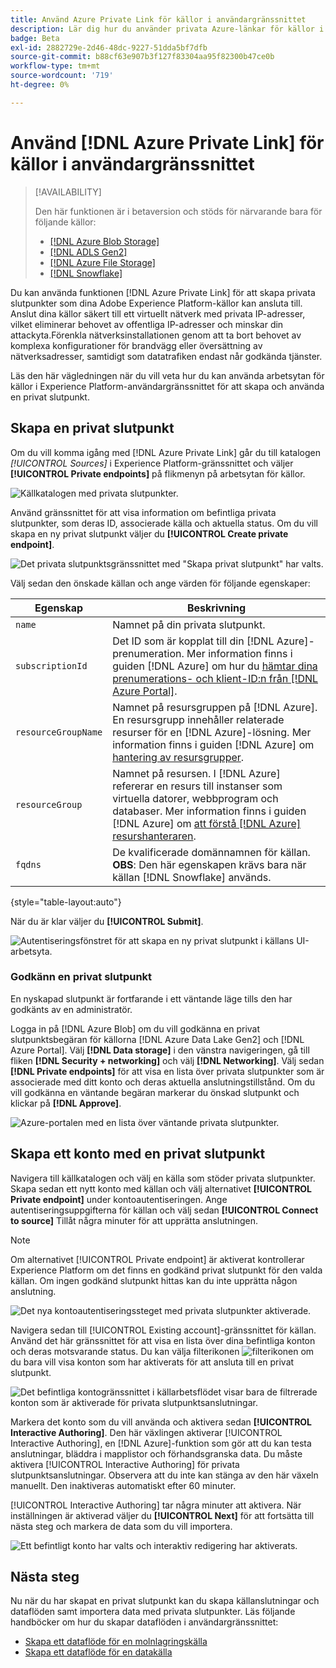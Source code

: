 ```yaml
---
title: Använd Azure Private Link för källor i användargränssnittet
description: Lär dig hur du använder privata Azure-länkar för källor i Experience Platform-gränssnittet.
badge: Beta
exl-id: 2882729e-2d46-48dc-9227-51dda5bf7dfb
source-git-commit: b88cf63e907b3f127f83304aa95f82300b47ce0b
workflow-type: tm+mt
source-wordcount: '719'
ht-degree: 0%

---
```


# Använd [!DNL Azure Private Link] för källor i användargränssnittet

>[!AVAILABILITY]
>
>Den här funktionen är i betaversion och stöds för närvarande bara för följande källor:
>
>* [[!DNL Azure Blob Storage]](../../connectors/cloud-storage/blob.md)
>* [[!DNL ADLS Gen2]](../../connectors/cloud-storage/adls-gen2.md)
>* [[!DNL Azure File Storage]](../../connectors/cloud-storage/azure-file-storage.md)
>* [[!DNL Snowflake]](../../connectors/databases/snowflake.md)

Du kan använda funktionen [!DNL Azure Private Link] för att skapa privata slutpunkter som dina Adobe Experience Platform-källor kan ansluta till. Anslut dina källor säkert till ett virtuellt nätverk med privata IP-adresser, vilket eliminerar behovet av offentliga IP-adresser och minskar din attackyta.Förenkla nätverksinstallationen genom att ta bort behovet av komplexa konfigurationer för brandvägg eller översättning av nätverksadresser, samtidigt som datatrafiken endast når godkända tjänster.

Läs den här vägledningen när du vill veta hur du kan använda arbetsytan för källor i Experience Platform-användargränssnittet för att skapa och använda en privat slutpunkt.

## Skapa en privat slutpunkt

Om du vill komma igång med [!DNL Azure Private Link] går du till katalogen *[!UICONTROL Sources]* i Experience Platform-gränssnittet och väljer **[!UICONTROL Private endpoints]** på flikmenyn på arbetsytan för källor.

![Källkatalogen med privata slutpunkter.](../../images/tutorials/private-links/catalog.png)

Använd gränssnittet för att visa information om befintliga privata slutpunkter, som deras ID, associerade källa och aktuella status. Om du vill skapa en ny privat slutpunkt väljer du **[!UICONTROL Create private endpoint]**.

![Det privata slutpunktsgränssnittet med &quot;Skapa privat slutpunkt&quot; har valts.](../../images/tutorials/private-links/private-endpoints.png)

Välj sedan den önskade källan och ange värden för följande egenskaper:

| Egenskap | Beskrivning |
| --- | --- |
| `name` | Namnet på din privata slutpunkt. |
| `subscriptionId` | Det ID som är kopplat till din [!DNL Azure]-prenumeration. Mer information finns i guiden [!DNL Azure] om hur du [hämtar dina prenumerations- och klient-ID:n från  [!DNL Azure Portal]](https://learn.microsoft.com/en-us/azure/azure-portal/get-subscription-tenant-id). |
| `resourceGroupName` | Namnet på resursgruppen på [!DNL Azure]. En resursgrupp innehåller relaterade resurser för en [!DNL Azure]-lösning. Mer information finns i guiden [!DNL Azure] om [hantering av resursgrupper](https://learn.microsoft.com/en-us/azure/azure-resource-manager/management/manage-resource-groups-portal). |
| `resourceGroup` | Namnet på resursen. I [!DNL Azure] refererar en resurs till instanser som virtuella datorer, webbprogram och databaser. Mer information finns i guiden [!DNL Azure] om [att förstå  [!DNL Azure] resurshanteraren](https://learn.microsoft.com/en-us/azure/azure-resource-manager/management/overview). |
| `fqdns` | De kvalificerade domännamnen för källan. **OBS**: Den här egenskapen krävs bara när källan [!DNL Snowflake] används. |

{style="table-layout:auto"}

När du är klar väljer du **[!UICONTROL Submit]**.

![Autentiseringsfönstret för att skapa en ny privat slutpunkt i källans UI-arbetsyta.](../../images/tutorials/private-links/create-private-endpoint.png)

### Godkänn en privat slutpunkt

En nyskapad slutpunkt är fortfarande i ett väntande läge tills den har godkänts av en administratör.

Logga in på [!DNL Azure Blob] om du vill godkänna en privat slutpunktsbegäran för källorna [!DNL Azure Data Lake Gen2] och [!DNL Azure Portal]. Välj **[!DNL Data storage]** i den vänstra navigeringen, gå till fliken **[!DNL Security + networking]** och välj **[!DNL Networking]**. Välj sedan **[!DNL Private endpoints]** för att visa en lista över privata slutpunkter som är associerade med ditt konto och deras aktuella anslutningstillstånd. Om du vill godkänna en väntande begäran markerar du önskad slutpunkt och klickar på **[!DNL Approve]**.

![Azure-portalen med en lista över väntande privata slutpunkter.](../../images/tutorials/private-links/azure.png)

## Skapa ett konto med en privat slutpunkt

Navigera till källkatalogen och välj en källa som stöder privata slutpunkter. Skapa sedan ett nytt konto med källan och välj alternativet **[!UICONTROL Private endpoint]** under kontoautentiseringen. Ange autentiseringsuppgifterna för källan och välj sedan **[!UICONTROL Connect to source]** Tillåt några minuter för att upprätta anslutningen.

>[!NOTE]
>
>Om alternativet [!UICONTROL Private endpoint] är aktiverat kontrollerar Experience Platform om det finns en godkänd privat slutpunkt för den valda källan. Om ingen godkänd slutpunkt hittas kan du inte upprätta någon anslutning.

![Det nya kontoautentiseringssteget med privata slutpunkter aktiverade.](../../images/tutorials/private-links/new-account.png)

Navigera sedan till [!UICONTROL Existing account]-gränssnittet för källan. Använd det här gränssnittet för att visa en lista över dina befintliga konton och deras motsvarande status. Du kan välja filterikonen ![filterikonen](../../../images/icons/filter.png) om du bara vill visa konton som har aktiverats för att ansluta till en privat slutpunkt.

![Det befintliga kontogränssnittet i källarbetsflödet visar bara de filtrerade konton som är aktiverade för privata slutpunktsanslutningar.](../../images/tutorials/private-links/existing-private-endpoints.png)

Markera det konto som du vill använda och aktivera sedan **[!UICONTROL Interactive Authoring]**. Den här växlingen aktiverar [!UICONTROL Interactive Authoring], en [!DNL Azure]-funktion som gör att du kan testa anslutningar, bläddra i mapplistor och förhandsgranska data. Du måste aktivera [!UICONTROL Interactive Authoring] för privata slutpunktsanslutningar. Observera att du inte kan stänga av den här växeln manuellt. Den inaktiveras automatiskt efter 60 minuter.

[!UICONTROL Interactive Authoring] tar några minuter att aktivera. När inställningen är aktiverad väljer du **[!UICONTROL Next]** för att fortsätta till nästa steg och markera de data som du vill importera.

![Ett befintligt konto har valts och interaktiv redigering har aktiverats.](../../images/tutorials/private-links/interactive-authoring.png)

## Nästa steg

Nu när du har skapat en privat slutpunkt kan du skapa källanslutningar och dataflöden samt importera data med privata slutpunkter. Läs följande handböcker om hur du skapar dataflöden i användargränssnittet:

* [Skapa ett dataflöde för en molnlagringskälla](../ui/dataflow/batch/cloud-storage.md)
* [Skapa ett dataflöde för en datakälla](../ui/dataflow/databases.md)

